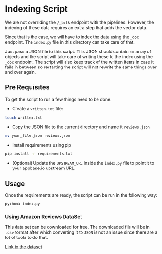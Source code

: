 # Indexing Script

We are not overriding the `/_bulk` endpoint with the pipelines. However, the indexing of these data requires an extra step that adds the vector data.

Since that is the case, we will have to index the data using the `_doc` endpoint. The `index.py` file in this directory can take care of that.

Just pass a JSON file to this script. This JSON should contain an array of objects and the script will take care of writing these to the index using the `_doc` endpoint. The script will also keep track of the written items in case it fails in between so restarting the script will not rewrite the same things over and over again.

## Pre Requisites

To get the script to run a few things need to be done.

- Create a `written.txt` file:

```sh
touch written.txt
```

- Copy the JSON file to the current directory and name it `reviews.json`

```sh
mv your_file.json reviews.json
```

- Install requirements using pip

```sh
pip install -r requirements.txt
```

- (Optional) Update the `UPSTREAM_URL` inside the `index.py` file to point it to your appbase.io upstream URL.

## Usage

Once the requirements are ready, the script can be run in the following way:

```sh
python3 index.py
```

### Using Amazon Reviews DataSet

This data set can be downloaded for free. The downloaded file will be in `.csv` format after which converting it to `JSON` is not an issue since there are a lot of tools to do that.

[Link to the dataset](https://www.kaggle.com/datasets/snap/amazon-fine-food-reviews)
